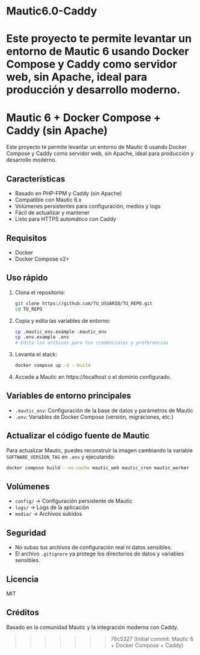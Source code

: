 # Mautic6.0-Caddy
Este proyecto te permite levantar un entorno de Mautic 6 usando Docker Compose y Caddy como servidor web, sin Apache, ideal para producción y desarrollo moderno.
=======
# Mautic 6 + Docker Compose + Caddy (sin Apache)

Este proyecto te permite levantar un entorno de Mautic 6 usando Docker Compose y Caddy como servidor web, sin Apache, ideal para producción y desarrollo moderno.

## Características
- Basado en PHP-FPM y Caddy (sin Apache)
- Compatible con Mautic 6.x
- Volúmenes persistentes para configuración, medios y logs
- Fácil de actualizar y mantener
- Listo para HTTPS automático con Caddy

## Requisitos
- Docker
- Docker Compose v2+

## Uso rápido

1. Clona el repositorio:
   ```bash
   git clone https://github.com/TU_USUARIO/TU_REPO.git
   cd TU_REPO
   ```

2. Copia y edita las variables de entorno:
   ```bash
   cp .mautic_env.example .mautic_env
   cp .env.example .env
   # Edita los archivos para tus credenciales y preferencias
   ```

3. Levanta el stack:
   ```bash
   docker compose up -d --build
   ```

4. Accede a Mautic en https://localhost o el dominio configurado.

## Variables de entorno principales

- `.mautic_env`: Configuración de la base de datos y parámetros de Mautic
- `.env`: Variables de Docker Compose (versión, migraciones, etc.)

## Actualizar el código fuente de Mautic

Para actualizar Mautic, puedes reconstruir la imagen cambiando la variable `SOFTWARE_VERSION_TAG` en `.env` y ejecutando:

```bash
docker compose build --no-cache mautic_web mautic_cron mautic_worker
```

## Volúmenes
- `config/` → Configuración persistente de Mautic
- `logs/` → Logs de la aplicación
- `media/` → Archivos subidos

## Seguridad
- No subas tus archivos de configuración real ni datos sensibles.
- El archivo `.gitignore` ya protege los directorios de datos y variables sensibles.

## Licencia
MIT

## Créditos
Basado en la comunidad Mautic y la integración moderna con Caddy.
>>>>>>> 76c5327 (Initial commit: Mautic 6 + Docker Compose + Caddy)
